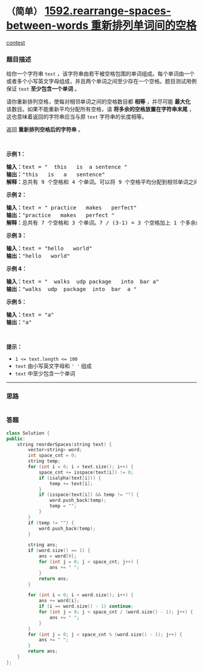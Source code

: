 # `（简单）` [1592.rearrange-spaces-between-words 重新排列单词间的空格](https://leetcode-cn.com/problems/rearrange-spaces-between-words/)

[contest](https://leetcode-cn.com/contest/weekly-contest-207/problems/rearrange-spaces-between-words/)

### 题目描述
<p>给你一个字符串 <code>text</code> ，该字符串由若干被空格包围的单词组成。每个单词由一个或者多个小写英文字母组成，并且两个单词之间至少存在一个空格。题目测试用例保证 <code>text</code> <strong>至少包含一个单词</strong> 。</p>

<p>请你重新排列空格，使每对相邻单词之间的空格数目都 <strong>相等</strong> ，并尽可能 <strong>最大化</strong> 该数目。如果不能重新平均分配所有空格，请 <strong>将多余的空格放置在字符串末尾</strong> ，这也意味着返回的字符串应当与原 <code>text</code> 字符串的长度相等。</p>

<p>返回 <strong>重新排列空格后的字符串</strong> 。</p>

<p>&nbsp;</p>

<p><strong>示例 1：</strong></p>

<pre><strong>输入：</strong>text = "  this   is  a sentence "
<strong>输出：</strong>"this   is   a   sentence"
<strong>解释：</strong>总共有 9 个空格和 4 个单词。可以将 9 个空格平均分配到相邻单词之间，相邻单词间空格数为：9 / (4-1) = 3 个。
</pre>

<p><strong>示例 2：</strong></p>

<pre><strong>输入：</strong>text = " practice   makes   perfect"
<strong>输出：</strong>"practice   makes   perfect "
<strong>解释：</strong>总共有 7 个空格和 3 个单词。7 / (3-1) = 3 个空格加上 1 个多余的空格。多余的空格需要放在字符串的末尾。
</pre>

<p><strong>示例 3：</strong></p>

<pre><strong>输入：</strong>text = "hello   world"
<strong>输出：</strong>"hello   world"
</pre>

<p><strong>示例 4：</strong></p>

<pre><strong>输入：</strong>text = "  walks  udp package   into  bar a"
<strong>输出：</strong>"walks  udp  package  into  bar  a "
</pre>

<p><strong>示例 5：</strong></p>

<pre><strong>输入：</strong>text = "a"
<strong>输出：</strong>"a"
</pre>

<p>&nbsp;</p>

<p><strong>提示：</strong></p>

<ul>
	<li><code>1 <= text.length <= 100</code></li>
	<li><code>text</code> 由小写英文字母和 <code>' '</code> 组成</li>
	<li><code>text</code> 中至少包含一个单词</li>
</ul>


---
### 思路
```
```



### 答题
``` C++
class Solution {
public:
    string reorderSpaces(string text) {
        vector<string> word;
        int space_cnt = 0;
        string temp;
        for (int i = 0; i < text.size(); i++) {
            space_cnt += isspace(text[i]) != 0;
            if (isalpha(text[i])) {
                temp += text[i];
            }
            if (isspace(text[i]) && temp != "") {
                word.push_back(temp);
                temp = "";
            }
        }
        if (temp != "") {
            word.push_back(temp);
        }

        string ans;
        if (word.size() == 1) {
            ans = word[0];
            for (int j = 0; j < space_cnt; j++) {
                ans += " ";
            }
            return ans;
        }

        for (int i = 0; i < word.size(); i++) {
            ans += word[i];
            if (i == word.size() - 1) continue;
            for (int j = 0; j < space_cnt / (word.size() - 1); j++) {
                ans += " ";
            }
        }
        for (int j = 0; j < space_cnt % (word.size() - 1); j++) {
            ans += " ";
        }
        return ans;
    }
};
```




